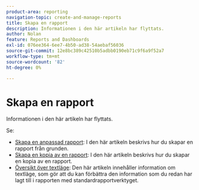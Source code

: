 ```yaml
---
product-area: reporting
navigation-topic: create-and-manage-reports
title: Skapa en rapport
description: Informationen i den här artikeln har flyttats.
author: Nolan
feature: Reports and Dashboards
exl-id: 076ee364-6ee7-4b50-ad38-54aebaf56036
source-git-commit: 12e8bc389c42510b5adbb0190eb71c9f6a9f52a7
workflow-type: tm+mt
source-wordcount: '82'
ht-degree: 0%

---
```


# Skapa en rapport

<!-- Audited: 11/2024 -->

Informationen i den här artikeln har flyttats.

Se:

* [Skapa en anpassad rapport](../../../reports-and-dashboards/reports/creating-and-managing-reports/create-custom-report.md): I den här artikeln beskrivs hur du skapar en rapport från grunden.
* [Skapa en kopia av en rapport](../../../reports-and-dashboards/reports/creating-and-managing-reports/create-copy-report.md): I den här artikeln beskrivs hur du skapar en kopia av en rapport.
* [Översikt över textläge](../../../reports-and-dashboards/reports/text-mode/understand-text-mode.md): Den här artikeln innehåller information om textläge, som gör att du kan förbättra den information som du redan har lagt till i rapporten med standardrapportverktyget.
